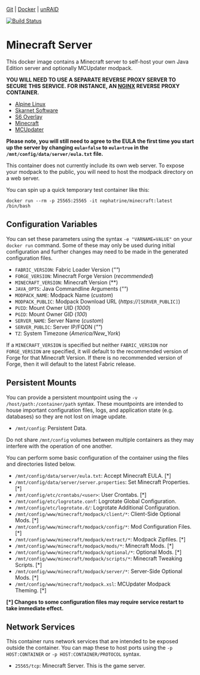 [Git](https://code.nephatrine.net/nephatrine/docker-minecraft-mcu/src/branch/master) |
[Docker](https://hub.docker.com/r/nephatrine/minecraft-mcu/) |
[unRAID](https://code.nephatrine.net/nephatrine/unraid-containers)

[![Build Status](https://ci.nephatrine.net/api/badges/nephatrine/docker-minecraft-mcu/status.svg?ref=refs/heads/master)](https://ci.nephatrine.net/nephatrine/docker-minecraft-mcu)

# Minecraft Server

This docker image contains a Minecraft server to self-host your own Java
Edition server and optionally MCUpdater modpack.

**YOU WILL NEED TO USE A SEPARATE REVERSE PROXY SERVER TO SECURE THIS SERVICE.
FOR INSTANCE, AN [NGINX](https://nginx.com/) REVERSE PROXY CONTAINER.**

- [Alpine Linux](https://alpinelinux.org/)
- [Skarnet Software](https://skarnet.org/software/)
- [S6 Overlay](https://github.com/just-containers/s6-overlay)
- [Minecraft](https://minecraft.net/)
- [MCUpdater](https://mcupdater.com/)

**Please note, you will still need to agree to the EULA the first time you
start up the server by changing ``eula=false`` to ``eula=true`` in the
``/mnt/config/data/server/eula.txt`` file.**

This container does not currently include its own web server. To expose your
modpack to the public, you will need to host the modpack directory on a web
server.

You can spin up a quick temporary test container like this:

~~~
docker run --rm -p 25565:25565 -it nephatrine/minecraft:latest /bin/bash
~~~

## Configuration Variables

You can set these parameters using the syntax ``-e "VARNAME=VALUE"`` on your
``docker run`` command. Some of these may only be used during initial
configuration and further changes may need to be made in the generated
configuration files.

- ``FABRIC_VERSION``: Fabric Loader Version (*""*)
- ``FORGE_VERSION``: Minecraft Forge Version (*recommended*)
- ``MINECRAFT_VERSION``: Minecraft Version (**)
- ``JAVA_OPTS``: Java Commandline Arguments (*""*)
- ``MODPACK_NAME``: Modpack Name (*custom*)
- ``MODPACK_PUBLIC``: Modpack Download URL (*https://*``[SERVER_PUBLIC]``)
- ``PUID``: Mount Owner UID (*1000*)
- ``PGID``: Mount Owner GID (*100*)
- ``SERVER_NAME``: Server Name (*custom*)
- ``SERVER_PUBLIC``: Server IP/FQDN (*""*)
- ``TZ``: System Timezone (*America/New_York*)

If a ``MINECRAFT_VERSION`` is specified but neither ``FABRIC_VERSION`` nor
``FORGE_VERSION`` are specified, it will default to the recommended version of
Forge for that Minecraft Version. If there is no recommended version of Forge,
then it will default to the latest Fabric release.

## Persistent Mounts

You can provide a persistent mountpoint using the ``-v /host/path:/container/path``
syntax. These mountpoints are intended to house important configuration files,
logs, and application state (e.g. databases) so they are not lost on image
update.

- ``/mnt/config``: Persistent Data.

Do not share ``/mnt/config`` volumes between multiple containers as they may
interfere with the operation of one another.

You can perform some basic configuration of the container using the files and
directories listed below.

- ``/mnt/config/data/server/eula.txt``: Accept Minecraft EULA. [*]
- ``/mnt/config/data/server/server.properties``: Set Minecraft Properties. [*]
- ``/mnt/config/etc/crontabs/<user>``: User Crontabs. [*]
- ``/mnt/config/etc/logrotate.conf``: Logrotate Global Configuration.
- ``/mnt/config/etc/logrotate.d/``: Logrotate Additional Configuration.
- ``/mnt/config/www/minecraft/modpack/client/*``: Client-Side Optional Mods. [*]
- ``/mnt/config/www/minecraft/modpack/config/*``: Mod Configuration Files. [*]
- ``/mnt/config/www/minecraft/modpack/extract/*``: Modpack Zipfiles. [*]
- ``/mnt/config/www/minecraft/modpack/mods/*``: Minecraft Mods. [*]
- ``/mnt/config/www/minecraft/modpack/optional/*``: Optional Mods. [*]
- ``/mnt/config/www/minecraft/modpack/scripts/*``: Minecraft Tweaking Scripts. [*]
- ``/mnt/config/www/minecraft/modpack/server/*``: Server-Side Optional Mods. [*]
- ``/mnt/config/www/minecraft/modpack.xsl``: MCUpdater Modpack Theming. [*]

**[*] Changes to some configuration files may require service restart to take
immediate effect.**

## Network Services

This container runs network services that are intended to be exposed outside
the container. You can map these to host ports using the ``-p HOST:CONTAINER``
or ``-p HOST:CONTAINER/PROTOCOL`` syntax.

- ``25565/tcp``: Minecraft Server. This is the game server.
